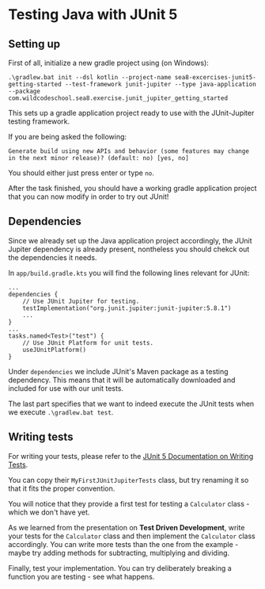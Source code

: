 # Testing Java with JUnit 5

## Setting up
First of all, initialize a new gradle project using (on Windows):
```
.\gradlew.bat init --dsl kotlin --project-name sea8-excercises-junit5-getting-started --test-framework junit-jupiter --type java-application --package com.wildcodeschool.sea8.exercise.junit_jupiter_getting_started
```
This sets up a gradle application project ready to use with the JUnit-Jupiter testing framework.

If you are being asked the following:
```
Generate build using new APIs and behavior (some features may change in the next minor release)? (default: no) [yes, no]
```
You should either just press enter or type `no`.

After the task finished, you should have a working gradle application project that you can now modify in order to try out JUnit!

## Dependencies
Since we already set up the Java application project accordingly, the JUnit Jupiter dependency is already present, nontheless you should chekck out the dependencies it needs.

In `app/build.gradle.kts` you will find the following lines relevant for JUnit:
```
...
dependencies {
    // Use JUnit Jupiter for testing.
    testImplementation("org.junit.jupiter:junit-jupiter:5.8.1")
    ...
}
...
tasks.named<Test>("test") {
    // Use JUnit Platform for unit tests.
    useJUnitPlatform()
}
```
Under `dependencies` we include JUnit's Maven package as a testing dependency. This means that it will be automatically downloaded and included for use with our unit tests.

The last part specifies that we want to indeed execute the JUnit tests when we execute `.\gradlew.bat test`.

## Writing tests

For writing your tests, please refer to the [JUnit 5 Documentation on Writing Tests](https://junit.org/junit5/docs/current/user-guide/#writing-tests).

You can copy their `MyFirstJUnitJupiterTests` class, but try renaming it so that it fits the proper convention.

You will notice that they provide a first test for testing a `Calculator` class - which we don't have yet.

As we learned from the presentation on **Test Driven Development**, write your tests for the `Calculator` class and then implement the `Calculator` class accordingly. You can write more tests than the one from the example - maybe try adding methods for subtracting, multiplying and dividing.

Finally, test your implementation. You can try deliberately breaking a function you are testing - see what happens.